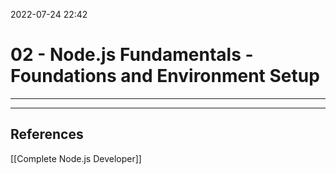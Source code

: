 2022-07-24 22:42
# 02 - Node.js Fundamentals - Foundations and Environment Setup
---




---
## References
[[Complete Node.js Developer]]